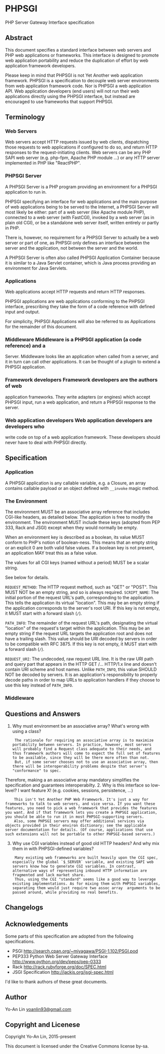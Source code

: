 # PHPSGI

PHP Server Gateway Interface specification

## Abstract

This document specifies a standard interface between web servers and PHP web
applications or frameworks. This interface is designed to promote web
application portability and reduce the duplication of effort by web application
framework developers.

Please keep in mind that PHPSGI is not Yet Another web application framework.
PHPSGI is a specification to decouple web server environments from web
application framework code. Nor is PHPSGI a web application API. Web
application developers (end users) will not run their web applications directly
using the PHPSGI interface, but instead are encouraged to use frameworks that
support PHPSGI.


## Terminology

### Web Servers

Web servers accept HTTP requests issued by web clients, dispatching those
requests to web applications if configured to do so, and return HTTP responses
to the request-initiating clients. Web servers can be any PHP SAPI web server
(e.g. php-fpm, Apache PHP module ...) or any HTTP server implemented in PHP
like "ReactPHP".

### PHPSGI Server
A PHPSGI Server is a PHP program providing an environment for a PHPSGI
application to run in.

PHPSGI specifying an interface for web applications and the main purpose of web
applications being to be served to the Internet, a PHPSGI Server will most
likely be either: part of a web server (like Apache module PHP), connected to a
web server (with FastCGI), invoked by a web server (as in plain old CGI), or be
a standalone web server itself, written entirely or partly in PHP.

There is, however, no requirement for a PHPSGI Server to actually be a web
server or part of one, as PHPSGI only defines an interface between the server
and the application, not between the server and the world.

A PHPSGI Server is often also called PHPSGI Application Container because it is
similar to a Java Servlet container, which is Java process providing an
environment for Java Servlets.

### Applications
Web applications accept HTTP requests and return HTTP responses.

PHPSGI applications are web applications conforming to the PHPSGI interface,
prescribing they take the form of a code reference with defined input and
output.

For simplicity, PHPSGI Applications will also be referred to as Applications
for the remainder of this document.

### Middleware Middleware is a PHPSGI application (a code reference) and a
Server. Middleware looks like an application when called from a server, and it
in turn can call other applications. It can be thought of a plugin to extend a
PHPSGI application.

### Framework developers Framework developers are the authors of web
application frameworks. They write adapters (or engines) which accept PHPSGI
input, run a web application, and return a PHPSGI response to the server.

### Web application developers Web application developers are developers who
write code on top of a web application framework. These developers should never
have to deal with PHPSGI directly.

## Specification

### Application

A PHPSGI application is any callable variable, e.g. a Closure, an array
contains callable payload or an object defined with `__invoke` magic method.


### The Environment

The environment MUST be an associative array reference that includes CGI-like
headers, as detailed below. The application is free to modify the environment.
The environment MUST include these keys (adopted from PEP 333, Rack and JSGI)
except when they would normally be empty.

When an environment key is described as a boolean, its value MUST conform to
PHP's notion of boolean-ness. This means that an empty string or an explicit 0
are both valid false values. If a boolean key is not present, an application
MAY treat this as a false value.

The values for all CGI keys (named without a period) MUST be a scalar string.

See below for details.

`REQUEST_METHOD`: The HTTP request method, such as "GET" or "POST". This MUST
NOT be an empty string, and so is always required.  `SCRIPT_NAME`: The initial
portion of the request URL's path, corresponding to the application. This tells
the application its virtual "location". This may be an empty string if the
application corresponds to the server's root URI.  If this key is not empty, it
MUST start with a forward slash (`/`).

`PATH_INFO`: The remainder of the request URL's path, designating the virtual
"location" of the request's target within the application. This may be an empty
string if the request URL targets the application root and does not have a
trailing slash. This value should be URI decoded by servers in order to be
compatible with RFC 3875.  If this key is not empty, it MUST start with a
forward slash (`/`).

`REQUEST_URI`: The undecoded, raw request URL line. It is the raw URI path and
query part that appears in the HTTP GET /... HTTP/1.x line and doesn't contain
URI scheme and host names.  Unlike `PATH_INFO`, this value SHOULD NOT be
decoded by servers. It is an application's responsibility to properly decode
paths in order to map URLs to application handlers if they choose to use this
key instead of `PATH_INFO`.

### Middleware


## Questions and Answers

1. Why must environment be an associative array? What's wrong with using a class?

		The rationale for requiring an associative array is to maximize portability between servers. In practice, however, most servers will probably find a Request class adequate to their needs, and thus framework authors will come to expect the full set of features to be available, since they will be there more often than not.
		But, if some server chooses not to use an associative array, then there will be interoperability problems despite that server's "conformance" to spec.
Therefore, making a an associative array mandatory simplifies the specification and guarantees interoperabilty.
2. Why is this interface so low-level? I want feature X! (e.g. cookies, sessions, persistence, ...)

		This isn't Yet Another PHP Web Framework. It's just a way for frameworks to talk to web servers, and vice versa. If you want these features, you need to pick a web framework that provides the features you want. And if that framework lets you create a PHPSGI application, you should be able to run it in most PHPSGI-supporting servers. 
		Also, some PHPSGI servers may offer additional services via objects provided in their environ dictionary; see the applicable server documentation for details. (Of course, applications that use such extensions will not be portable to other PHPSGI-based servers.)
3. Why use CGI variables instead of good old HTTP headers? And why mix them in with PHPSGI-defined variables?

		Many existing web frameworks are built heavily upon the CGI spec, especially the global `$_SERVER` variable, and existing SAPI web servers know how to generate CGI variables. In contrast, alternative ways of representing inbound HTTP information are fragmented and lack market share.
		Thus, using the CGI "standard" seems like a good way to leverage existing implementations. As for mixing them with PHPSGI variables, separating them would just require two assoc array  arguments to be passed around, while providing no real benefits.

## Changelogs


## Acknowledgements

Some parts of this specification are adopted from the following specifications.

- PSGI http://search.cpan.org/~miyagawa/PSGI-1.102/PSGI.pod
- PEP333 Python Web Server Gateway Interface http://www.python.org/dev/peps/pep-0333
- Rack http://rack.rubyforge.org/doc/SPEC.html
- JSGI Specification http://jackjs.org/jsgi-spec.html

I'd like to thank authors of these great documents.

## Author

Yo-An Lin <yoanlin93@gmail.com>

## Copyright and Licenese

Copyright Yo-An Lin, 2015-present

This document is licensed under the Creative Commons license by-sa.




